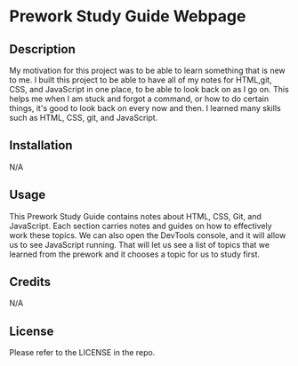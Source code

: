 # Prework Study Guide Webpage

## Description
My motivation for this project was to be able to learn something that is new to me. I built this project to be able to have all of my notes for HTML,git, CSS, and JavaScript in one place, to be able to look back on as I go on. This helps me when I am stuck and forgot a command, or how to do certain things, it's good to look back on every now and then. I learned many skills such as HTML, CSS, git, and JavaScript.

## Installation 
N/A

## Usage
This Prework Study Guide contains notes about HTML, CSS, Git, and JavaScript. Each section carries notes and guides on how to effectively work these topics. We can also open the DevTools console, and it will allow us to see JavaScript running. That will let us see a list of topics that we learned from the prework and it chooses a topic for us to study first.

## Credits
N/A

## License
Please refer to the LICENSE in the repo.